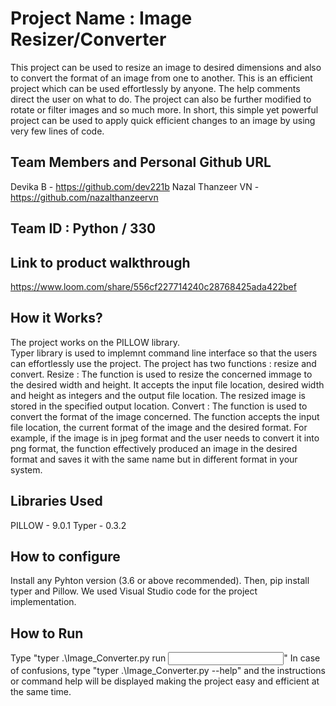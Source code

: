 # Project Name : Image Resizer/Converter
This project can be used to resize an image to desired dimensions and also to convert the format of an image from one to another. This is an efficient project which can be used effortlessly by anyone. The help comments direct the user on what to do. The project can also be further modified to rotate or filter images and so much more. In short, this simple yet powerful project can be used to apply quick efficient changes to an image by using very few lines of code.
## Team Members and Personal Github URL
Devika B - https://github.com/dev221b
Nazal Thanzeer VN - https://github.com/nazalthanzeervn
## Team ID : Python / 330
## Link to product walkthrough
https://www.loom.com/share/556cf227714240c28768425ada422bef
## How it Works?
The project works on the PILLOW library.  
Typer library is used to implemnt command line interface so that the users can effortlessly use the project. 
The project has two functions : resize and convert. 
Resize : The function is used to resize the concerned immage to the desired width and height. It accepts the input file location, desired width and height as integers and the output file location. The resized image is stored in the specified output location. 
Convert : The function is used to convert the format of the image concerned. The function accepts the input file location, the current format of the image and the desired format. For example, if the image is in jpeg format and the user needs to convert it into png format, the function effectively produced an image in the desired format and saves it with the same name but in different format in your system. 
## Libraries Used
PILLOW - 9.0.1
Typer - 0.3.2
## How to configure
Install any Pyhton version (3.6 or above recommended). Then,
pip install typer and Pillow.
We used Visual Studio code for the project implementation.
## How to Run
Type "typer .\Image_Converter.py run <command you wish to run> <input paramaters>"
In case of confusions, type "typer .\Image_Converter.py --help" and the instructions or command help will be displayed making the project easy and efficient at the same time.
